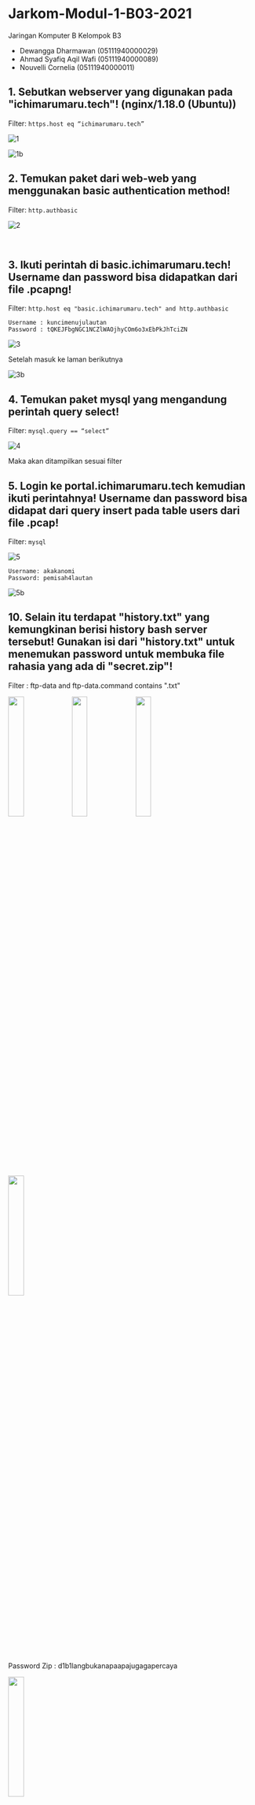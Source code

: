 # Jarkom-Modul-1-B03-2021

Jaringan Komputer B
Kelompok B3
-	Dewangga Dharmawan (05111940000029)
-	Ahmad Syafiq Aqil Wafi (05111940000089)
-	Nouvelli Cornelia (05111940000011)

## 1.	Sebutkan webserver yang digunakan pada "ichimarumaru.tech"! (nginx/1.18.0 (Ubuntu))

Filter:
	```https.host eq “ichimarumaru.tech” ```

![1](https://user-images.githubusercontent.com/55073331/134757528-3748d4c8-2ccb-4fb8-a656-f4762c6c2812.jpg)

![1b](https://user-images.githubusercontent.com/55073331/134757534-a08b09ad-25de-4b97-8b30-325dc3cdc95d.jpg)

## 2.	Temukan paket dari web-web yang menggunakan basic authentication method!

Filter:
```http.authbasic```

![2](https://user-images.githubusercontent.com/55073331/134757537-5e765ae2-541f-4be5-8e57-28fda2bea03e.jpg)

 
## 3.	Ikuti perintah di basic.ichimarumaru.tech! Username dan password bisa didapatkan dari file .pcapng!

Filter:
```http.host eq "basic.ichimarumaru.tech" and http.authbasic```

```
Username : kuncimenujulautan
Password : tQKEJFbgNGC1NCZlWAOjhyCOm6o3xEbPkJhTciZN
```


![3](https://user-images.githubusercontent.com/55073331/134757538-5ab286a6-3b33-46bc-9447-43fe831f60d1.jpg)

Setelah masuk ke laman berikutnya 

![3b](https://user-images.githubusercontent.com/55073331/134757539-0293af32-3bdc-41d7-aac3-95da32e10f84.jpg)

## 4.	Temukan paket mysql yang mengandung perintah query select!

Filter:
```mysql.query == “select” ```

![4](https://user-images.githubusercontent.com/55073331/134757540-34ad1c70-19cc-4a2a-8033-b66dae055f47.jpg)

Maka akan ditampilkan sesuai filter
 

## 5.	Login ke portal.ichimarumaru.tech kemudian ikuti perintahnya! Username dan password bisa didapat dari query insert pada table users dari file .pcap!

Filter:
``` mysql ```

![5](https://user-images.githubusercontent.com/55073331/134757542-5210f0eb-1741-44be-a681-1c5791154466.jpg)

```
Username: akakanomi
Password: pemisah4lautan
```
![5b](https://user-images.githubusercontent.com/55073331/134757544-e3744bc5-e1df-44ba-a174-193d106afcb8.jpg)


## 10. Selain itu terdapat "history.txt" yang kemungkinan berisi history bash server tersebut! Gunakan isi dari "history.txt" untuk menemukan password untuk membuka file rahasia yang ada di "secret.zip"!

Filter : ftp-data and ftp-data.command contains ".txt"

<img src="https://user-images.githubusercontent.com/73766205/134611025-6081de7b-ea7b-4c15-8000-41d930a8e054.png" height="25%" widht="25%">

<img src="https://user-images.githubusercontent.com/73766205/134611076-bee2956b-a949-4fee-8cd8-147ede5548d1.png" height="25%" widht="25%">

<img src="https://user-images.githubusercontent.com/73766205/134611540-4f2a956e-3a36-4041-8628-8b95b24f5415.png" height="25%" widht="25%">

<img src="https://user-images.githubusercontent.com/73766205/134611554-25cf3d10-0b83-446b-aa52-ab3245882131.png" height="25%" widht="25%">

Password Zip : d1b1langbukanapaapajugagapercaya

<img src="https://user-images.githubusercontent.com/73766205/134611575-6bf386c3-f828-4528-b958-383e93a74d90.png" height="25%" widht="25%">

## 11.Filter sehingga wireshark hanya mengambil paket yang berasal dari port 80!

Filter:
tcp.srcport == 80

<img src="https://user-images.githubusercontent.com/73766205/134768901-db51ca6f-872c-4895-9fc6-0464510b56cd.png" height="%25">

## 12.	Filter sehingga wireshark hanya mengambil paket yang mengandung port 21!

Filter:
tcp.port == 21

<img src="https://user-images.githubusercontent.com/73766205/134768978-c384431a-0f23-4d1c-916c-41e589b2c35a.png" height="25%">

## 13.	Filter sehingga wireshark hanya menampilkan paket yang menuju port 443!

Filter:
tcp.dstport == 443

<img src="https://user-images.githubusercontent.com/73766205/134611954-f04ca124-7ae9-4723-b92b-8512d5405ee5.png" height="25%" widht="25%">

## 14.	Filter sehingga wireshark hanya mengambil paket yang tujuannya ke kemenag.go.id!

Filter:
tcp contains "kemenag" and ip.src == 192.168.1.3

<img src="https://user-images.githubusercontent.com/73766205/134768765-6f1981c9-cf49-41c0-bfc6-dbe7319eeace.png" height="25%">


## 15.	Filter sehingga wireshark hanya mengambil paket yang berasal dari ip kalian!
membuka cmd untuk mengetahui ip dengan ‘ipconfig’
kemudian ip.src di wireshark 

Pertama, cari alamat IPv4 melalui CmD

![image](https://user-images.githubusercontent.com/73766205/134768812-8117b79c-6faa-427f-a23f-6f74e9b24b6e.png)

Ditemukan alamat 92.168.1.3

Filter:
ip.src == 192.168.1.3

<img src="https://user-images.githubusercontent.com/73766205/134612245-8bf01282-f0a6-45c7-8f2a-60ccec8fda38.png" height="25%" widht="25%">
